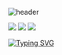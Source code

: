 ![header](https://capsule-render.vercel.app/api?type=waving&color=auto&height=300&section=header&text=woneal's%20git&fontSize=90)

<img src="https://img.shields.io/badge/Python-3776AB?style=flat-square&logo=Python&logoColor=white"/> <img src="https://img.shields.io/badge/C-A8B9CC?style=flat-square&logo=C&logoColor=white"/> <img src="https://img.shields.io/badge/CPP-00599C?style=flat-square&logo=CPP&logoColor=white"/>

[![Typing SVG](https://readme-typing-svg.demolab.com/?lines=My+Name+Is+Woneal)](https://git.io/typing-svg)